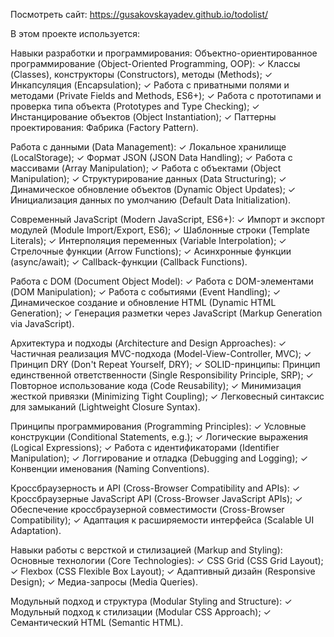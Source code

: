 Посмотреть сайт: https://gusakovskayadev.github.io/todolist/

В этом проекте используется:

Навыки разработки и программирования: Объектно-ориентированное программирование (Object-Oriented Programming, OOP): ✓ Классы (Classes), конструкторы (Constructors), методы (Methods); ✓ Инкапсуляция (Encapsulation); ✓ Работа с приватными полями и методами (Private Fields and Methods, ES6+); ✓ Работа с прототипами и проверка типа объекта (Prototypes and Type Checking); ✓ Инстанцирование объектов (Object Instantiation); ✓ Паттерны проектирования: Фабрика (Factory Pattern).

Работа с данными (Data Management): ✓ Локальное хранилище (LocalStorage); ✓ Формат JSON (JSON Data Handling); ✓ Работа с массивами (Array Manipulation); ✓ Работа с объектами (Object Manipulation); ✓ Структурирование данных (Data Structuring); ✓ Динамическое обновление объектов (Dynamic Object Updates); ✓ Инициализация данных по умолчанию (Default Data Initialization).

Современный JavaScript (Modern JavaScript, ES6+): ✓ Импорт и экспорт модулей (Module Import/Export, ES6); ✓ Шаблонные строки (Template Literals); ✓ Интерполяция переменных (Variable Interpolation); ✓ Стрелочные функции (Arrow Functions); ✓ Асинхронные функции (async/await); ✓ Callback-функции (Callback Functions).

Работа с DOM (Document Object Model): ✓ Работа с DOM-элементами (DOM Manipulation); ✓ Работа с событиями (Event Handling); ✓ Динамическое создание и обновление HTML (Dynamic HTML Generation); ✓ Генерация разметки через JavaScript (Markup Generation via JavaScript).

Архитектура и подходы (Architecture and Design Approaches): ✓ Частичная реализация MVC-подхода (Model-View-Controller, MVC); ✓ Принцип DRY (Don't Repeat Yourself, DRY); ✓ SOLID-принципы: Принцип единственной ответственности (Single Responsibility Principle, SRP); ✓ Повторное использование кода (Code Reusability); ✓ Минимизация жесткой привязки (Minimizing Tight Coupling); ✓ Легковесный синтаксис для замыканий (Lightweight Closure Syntax).

Принципы программирования (Programming Principles): ✓ Условные конструкции (Conditional Statements, e.g.); ✓ Логические выражения (Logical Expressions); ✓ Работа с идентификаторами (Identifier Manipulation); ✓ Логгирование и отладка (Debugging and Logging); ✓ Конвенции именования (Naming Conventions).

Кроссбраузерность и API (Cross-Browser Compatibility and APIs): ✓ Кроссбраузерные JavaScript API (Cross-Browser JavaScript APIs); ✓ Обеспечение кроссбраузерной совместимости (Cross-Browser Compatibility); ✓ Адаптация к расширяемости интерфейса (Scalable UI Adaptation).

Навыки работы с версткой и стилизацией (Markup and Styling): Основные технологии (Core Technologies): ✓ CSS Grid (CSS Grid Layout); ✓ Flexbox (CSS Flexible Box Layout); ✓ Адаптивный дизайн (Responsive Design); ✓ Медиа-запросы (Media Queries).

Модульный подход и структура (Modular Styling and Structure): ✓ Модульный подход к стилизации (Modular CSS Approach); ✓ Семантический HTML (Semantic HTML).
